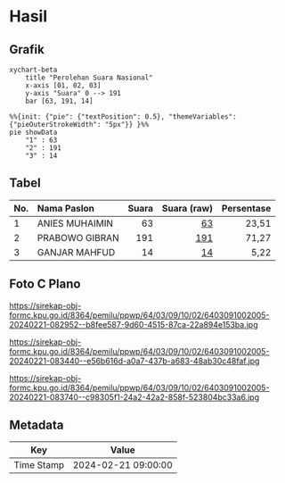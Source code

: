 # Hasil

## Grafik

```mermaid
xychart-beta
    title "Perolehan Suara Nasional"
    x-axis [01, 02, 03]
    y-axis "Suara" 0 --> 191
    bar [63, 191, 14]
```

```mermaid
%%{init: {"pie": {"textPosition": 0.5}, "themeVariables": {"pieOuterStrokeWidth": "5px"}} }%%
pie showData
    "1" : 63
    "2" : 191
    "3" : 14
```

## Tabel

| No. | Nama Paslon    | Suara | Suara (raw) | Persentase |
|:--- |:-------------- | -----:| -----------:| ----------:|
| 1   | ANIES MUHAIMIN | 63    | [63][p-1]   | 23,51      |
| 2   | PRABOWO GIBRAN | 191   | [191][p-2]  | 71,27      |
| 3   | GANJAR MAHFUD  | 14    | [14][p-3]   | 5,22       |


[p-1]: https://github.com/gigit-pemilu/pemilu-2024/blob/main/pilpres/hitung-suara/sub/64-kalimantan-timur/sub/03-berau/sub/09-teluk-bayur/sub/1002-teluk-bayur/sub/005-tps/sub/paslon-1.txt
[p-2]: https://github.com/gigit-pemilu/pemilu-2024/blob/main/pilpres/hitung-suara/sub/64-kalimantan-timur/sub/03-berau/sub/09-teluk-bayur/sub/1002-teluk-bayur/sub/005-tps/sub/paslon-2.txt
[p-3]: https://github.com/gigit-pemilu/pemilu-2024/blob/main/pilpres/hitung-suara/sub/64-kalimantan-timur/sub/03-berau/sub/09-teluk-bayur/sub/1002-teluk-bayur/sub/005-tps/sub/paslon-3.txt

## Foto C Plano

https://sirekap-obj-formc.kpu.go.id/8364/pemilu/ppwp/64/03/09/10/02/6403091002005-20240221-082952--b8fee587-9d60-4515-87ca-22a894e153ba.jpg

https://sirekap-obj-formc.kpu.go.id/8364/pemilu/ppwp/64/03/09/10/02/6403091002005-20240221-083440--e56b616d-a0a7-437b-a683-48ab30c48faf.jpg

https://sirekap-obj-formc.kpu.go.id/8364/pemilu/ppwp/64/03/09/10/02/6403091002005-20240221-083740--c98305f1-24a2-42a2-858f-523804bc33a6.jpg


## Metadata

| Key        | Value               |
| ---------- | ------------------- |
| Time Stamp | 2024-02-21 09:00:00 |



